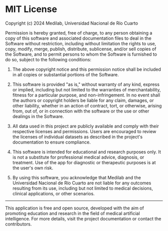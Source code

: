 MIT License
===========

Copyright (c) 2024 Medilab, Universidad Nacional de Río Cuarto

Permission is hereby granted, free of charge, to any person obtaining a copy of this software and associated documentation files to deal in the Software without restriction, including without limitation the rights to use, copy, modify, merge, publish, distribute, sublicense, and/or sell copies of the Software, and to permit persons to whom the Software is furnished to do so, subject to the following conditions:

1. The above copyright notice and this permission notice shall be included in all copies or substantial portions of the Software.

2. This software is provided "as is," without warranty of any kind, express or implied, including but not limited to the warranties of merchantability, fitness for a particular purpose, and non-infringement. In no event shall the authors or copyright holders be liable for any claim, damages, or other liability, whether in an action of contract, tort, or otherwise, arising from, out of, or in connection with the software or the use or other dealings in the Software.

3. All data used in this project are publicly available and comply with their respective licenses and permissions. Users are encouraged to review the licenses of individual datasets as described in the project's documentation to ensure compliance.

4. This software is intended for educational and research purposes only. It is not a substitute for professional medical advice, diagnosis, or treatment. Use of the app for diagnostic or therapeutic purposes is at the user's own risk.

5. By using this software, you acknowledge that Medilab and the Universidad Nacional de Río Cuarto are not liable for any outcomes resulting from its use, including but not limited to medical decisions, clinical applications, or other scenarios.

---

This application is free and open source, developed with the aim of promoting  education and research in the field of medical artificial intelligence. For  more details, visit the project documentation or contact the contributors.
